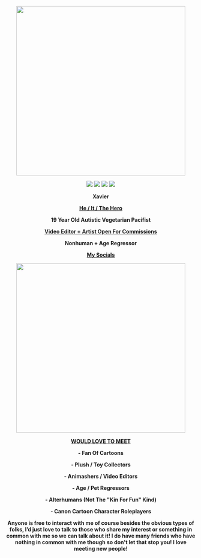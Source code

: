 </font> </font>
<p align="center">
<img src="https://i.ibb.co/HgHJ89V/56-CC4-DD0-E653-4394-8-C28-2-E890-C1-B7-C4-C.gif" width="450">

<p align="center">
<img src="https://i.ibb.co/86x3VKr/7-FE3-DC78-A42-B-4-E3-F-AFEF-4284490-E1-C9-C.jpg"> <img src="https://i.ibb.co/Wv1C4By/68-B84-E8-A-EC38-4710-9109-4-D41971-CDFB7.jpg"> <img src="https://i.ibb.co/swjP2gd/641-DFE89-2080-44-F7-BC90-BBDCA3-CA12-DF.jpg"> <img src="https://i.ibb.co/dgdLPsn/8210-BCD9-75-B6-45-DE-87-CF-668-C5-DABCFEE.jpg">

<p align="center">
<b> Xavier <b>
</p>
<p align="center">
<a href="https://pronouns.cc/@Cyadical"> He / It / The Hero </a>
</p>
  <p align="center">
19 Year Old Autistic Vegetarian Pacifist
    </p>
<p align="center">
<a href="https://cyadicalcommissions.carrd.co/"> Video Editor + Artist Open For Commissions</a>
</p>
<p align="center">
</p>
<p align="center">
Nonhuman + Age Regressor
</p>
<p align="center">
<a href="https://linktr.ee/Cyadical"> My Socials </a>
</p> 
<p align="center">
<img src="https://i.ibb.co/gjB86Sh/1-A84525-B-BA42-44-E7-8-F8-F-F0-F565-F17633.gif" width="450">
<p align="center">
<ins>WOULD LOVE TO MEET</ins>
</p>

<p align="center">
<b> - Fan Of Cartoons <b>
</p>
<p align="center">
<b> - Plush / Toy Collectors <b>
<p align="center">
<b> - Animashers / Video Editors <b>
<p align="center">
<b> - Age / Pet Regressors <b> 
<p align="center">
<b> - Alterhumans (Not The "Kin For Fun" Kind) <b>
</p>  
  <p align="center">
<b> - Canon Cartoon Character Roleplayers <b>
</p>
<p align="center">
<b> Anyone is free to interact with me of course besides the obvious types of folks, I’d just love to talk to those who share my interest or something in common with me so we can talk about it! I do have many friends who have nothing in common with me though so don't let that stop you! I love meeting new people! <b>
</p>

